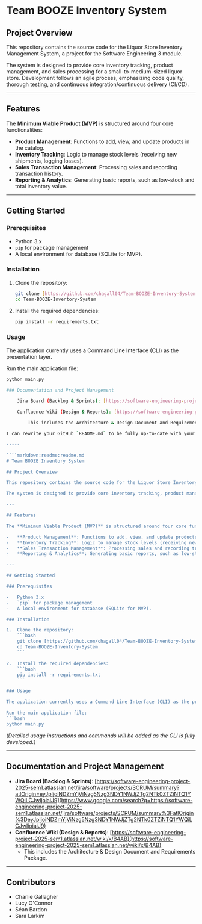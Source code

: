# Team BOOZE Inventory System

## Project Overview

This repository contains the source code for the Liquor Store Inventory Management System, a project for the Software Engineering 3 module.

The system is designed to provide core inventory tracking, product management, and sales processing for a small-to-medium-sized liquor store. Development follows an agile process, emphasizing code quality, thorough testing, and continuous integration/continuous delivery (CI/CD).

---

## Features

The **Minimum Viable Product (MVP)** is structured around four core functionalities:

-   **Product Management**: Functions to add, view, and update products in the catalog.
-   **Inventory Tracking**: Logic to manage stock levels (receiving new shipments, logging losses).
-   **Sales Transaction Management**: Processing sales and recording transaction history.
-   **Reporting & Analytics**: Generating basic reports, such as low-stock and total inventory value.

---

## Getting Started

### Prerequisites

-   Python 3.x
-   `pip` for package management
-   A local environment for database (SQLite for MVP).

### Installation

1.  Clone the repository:
    ```bash
    git clone [https://github.com/chagall04/Team-BOOZE-Inventory-System.git](https://github.com/chagall04/Team-BOOZE-Inventory-System.git)
    cd Team-BOOZE-Inventory-System
    ```

2.  Install the required dependencies:
    ```bash
    pip install -r requirements.txt
    ```

### Usage

The application currently uses a Command Line Interface (CLI) as the presentation layer.

Run the main application file:
```bash
python main.py

### Documentation and Project Management

    Jira Board (Backlog & Sprints): [https://software-engineering-project-2025-sem1.atlassian.net/jira/software/projects/SCRUM/summary?atlOrigin=eyJpIjoiNDZmYjViNzg5Nzg3NDY1NWJjZTg2NTk0ZTZiNTQ1YWQiLCJwIjoiaiJ9](https://software-engineering-project-2025-sem1.atlassian.net/jira/software/projects/SCRUM/boards/1/backlog)

    Confluence Wiki (Design & Reports): [https://software-engineering-project-2025-sem1.atlassian.net/wiki/x/B4AB](https://software-engineering-project-2025-sem1.atlassian.net/wiki/spaces/TITS/overview?homepageId=66124](https://software-engineering-project-2025-sem1.atlassian.net/wiki/spaces/TITS/overview?homepageId=66124)

        This includes the Architecture & Design Document and Requirements Package.

I can rewrite your GitHub `README.md` to be fully up-to-date with your four-person team, four core features, and correct documentation links. I've ensured the format is clean and professional for your repository.

-----

````markdown:readme:readme.md
# Team BOOZE Inventory System

## Project Overview

This repository contains the source code for the Liquor Store Inventory Management System, a project for the Software Engineering 3 module.

The system is designed to provide core inventory tracking, product management, and sales processing for a small-to-medium-sized liquor store. Development follows an agile process, emphasizing code quality, thorough testing, and continuous integration/continuous delivery (CI/CD).

---

## Features

The **Minimum Viable Product (MVP)** is structured around four core functionalities:

-   **Product Management**: Functions to add, view, and update products in the catalog.
-   **Inventory Tracking**: Logic to manage stock levels (receiving new shipments, logging losses).
-   **Sales Transaction Management**: Processing sales and recording transaction history.
-   **Reporting & Analytics**: Generating basic reports, such as low-stock and total inventory value.

---

## Getting Started

### Prerequisites

-   Python 3.x
-   `pip` for package management
-   A local environment for database (SQLite for MVP).

### Installation

1.  Clone the repository:
    ```bash
    git clone [https://github.com/chagall04/Team-BOOZE-Inventory-System.git](https://github.com/chagall04/Team-BOOZE-Inventory-System.git)
    cd Team-BOOZE-Inventory-System
    ```

2.  Install the required dependencies:
    ```bash
    pip install -r requirements.txt
    ```

### Usage

The application currently uses a Command Line Interface (CLI) as the presentation layer.

Run the main application file:
```bash
python main.py
````

*(Detailed usage instructions and commands will be added as the CLI is fully developed.)*

-----

## Documentation and Project Management

  - **Jira Board (Backlog & Sprints)**: [https://software-engineering-project-2025-sem1.atlassian.net/jira/software/projects/SCRUM/summary?atlOrigin=eyJpIjoiNDZmYjViNzg5Nzg3NDY1NWJjZTg2NTk0ZTZiNTQ1YWQiLCJwIjoiaiJ9](https://www.google.com/search?q=https://software-engineering-project-2025-sem1.atlassian.net/jira/software/projects/SCRUM/summary%3FatlOrigin%3DeyJpIjoiNDZmYjViNzg5Nzg3NDY1NWJjZTg2NTk0ZTZiNTQ1YWQiLCJwIjoiaiJ9)
  - **Confluence Wiki (Design & Reports)**: [https://software-engineering-project-2025-sem1.atlassian.net/wiki/x/B4AB](https://software-engineering-project-2025-sem1.atlassian.net/wiki/x/B4AB)
      * This includes the Architecture & Design Document and Requirements Package.

-----

## Contributors

  - Charlie Gallagher
  - Lucy O'Connor
  - Séan Bardon
  - Sara Larkim

<!-- end list -->

```
```
